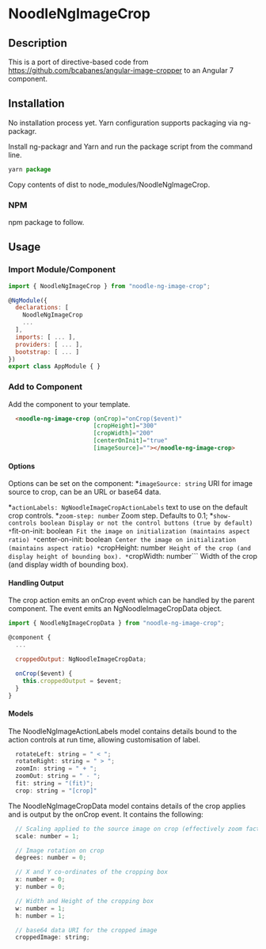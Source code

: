 # NoodleNgImageCrop

## Description

This is a port of directive-based code from https://github.com/bcabanes/angular-image-cropper to an Angular 7 component.

## Installation

No installation process yet. Yarn configuration supports packaging via ng-packagr.

Install ng-packagr and Yarn and run the package script from the command line.

```javascript
yarn package
```

Copy contents of dist to node_modules/NoodleNgImageCrop.

### NPM

npm package to follow.

## Usage

### Import Module/Component

``` javascript
import { NoodleNgImageCrop } from "noodle-ng-image-crop";

@NgModule({
  declarations: [
    NoodleNgImageCrop
    ...
  ],
  imports: [ ... ],
  providers: [ ... ],
  bootstrap: [ ... ]
})
export class AppModule { }
```

### Add to Component

Add the component to your template.

```html
  <noodle-ng-image-crop (onCrop)="onCrop($event)"
                        [cropHeight]="300"
                        [cropWidth]="200"
                        [centerOnInit]="true"
                        [imageSource]=""></noodle-ng-image-crop>
```
#### Options

Options can be set on the component:
*```imageSource: string``` URI for image source to crop, can be an URL or base64 data.
<!--*```check-cross-origin boolean Enable cross origin or not-->
*```actionLabels: NgNoodleImageCropActionLabels``` text to use on the default crop controls.
*```zoom-step: number``` Zoom step. Defaults to 0.1;
*```show-controls boolean Display or not the control buttons (true by default)
*```fit-on-init: boolean``` Fit the image on initialization (maintains aspect ratio)
*```center-on-init: boolean``` Center the image on initialization (maintains aspect ratio)
*```cropHeight: number``` Height of the crop (and display height of bounding box).
*```cropWidth: number``` Width of the crop (and display width of bounding box).

#### Handling Output

The crop action emits an onCrop event which can be handled by the parent component. The event emits an NgNoodleImageCropData object.

```javascript
import { NoodleNgImageCropData } from "noodle-ng-image-crop";

@component {
  ...

  croppedOutput: NgNoodleImageCropData;

  onCrop($event) {
    this.croppedOutput = $event;
  }
}
```

#### Models

The NoodleNgImageActionLabels model contains details bound to the action controls at run time, allowing customisation of label.

```javascript
  rotateLeft: string = " < ";
  rotateRight: string = " > ";
  zoomIn: string = " + ";
  zoomOut: string = " - ";
  fit: string = "(fit)";
  crop: string = "[crop]"
```

The NoodleNgImageCropData model contains details of the crop applies and is output by the onCrop event. It contains the following:

```javascript
  // Scaling applied to the source image on crop (effectively zoom factor)
  scale: number = 1;

  // Image rotation on crop
  degrees: number = 0;

  // X and Y co-ordinates of the cropping box
  x: number = 0;
  y: number = 0;

  // Width and Height of the cropping box
  w: number = 1;  
  h: number = 1;

  // base64 data URI for the cropped image
  croppedImage: string;
```

